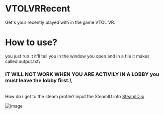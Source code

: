 # VTOLVRRecent
Get's your recently played with in the game VTOL VR.

# How to use?
you just run it it'll tell you in the window you open and in a file it makes called output.txt\
### IT WILL NOT WORK WHEN YOU ARE ACTIVILY IN A LOBBY you must leave the lobby first.\
\
How do i get to the steam profile? input the SteamID into [SteamID.io](https://steamid.io/)

![image](https://github.com/RealMrCactus/VTOLVRRecent/assets/36554881/0d3593fe-1e2c-47d1-bea5-38985eb18d1e)
